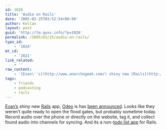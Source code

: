 ```yaml
---
id: 1026
title: 'Audio on Rails'
date: '2005-02-25T03:52:54+00:00'
author: Kellan
layout: post
guid: 'http://lm.quxx.info/?p=1026'
permalink: /2005/02/25/audio-on-rails/
typo_id:
    - '1024'
mt_id:
    - '2821'
link_related:
    - ''
raw_content:
    - '[Evan\''s](http://www.anarchogeek.com/) shiny new [Rails](http://rubyonrails.org/) app, [Odeo](http://odeo.com) is has [been announced](http://www.anarchogeek.com/archives/000494.html).  Looks like they weren\''t quite ready to open the flood gates, but probably sometime today.  Record audio over the phone or directly on the website, tag it, and collect found audio into channels for syncing.  And its a non-[todo list app](http://laughingmeme.org/archives/002730.html) for Rails.'
tags:
    - friends
    - podcasting
    - rails
---
```


[Evan’s](http://www.anarchogeek.com/) shiny new [Rails](http://rubyonrails.org/) app, [Odeo](http://odeo.com) is has [been announced](http://www.anarchogeek.com/archives/000494.html). Looks like they weren’t quite ready to open the flood gates, but probably sometime today. Record audio over the phone or directly on the website, tag it, and collect found audio into channels for syncing. And its a non-[todo list app](http://laughingmeme.org/archives/002730.html) for Rails.